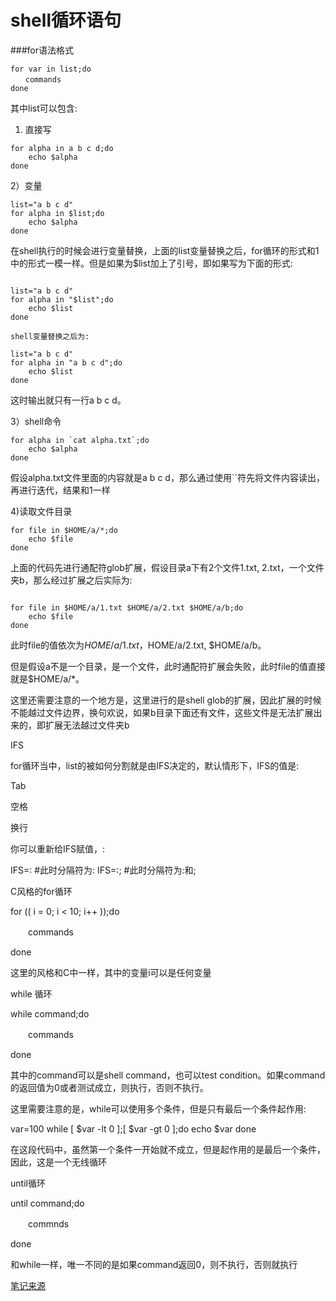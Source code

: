 # shell循环语句

###for语法格式

```
for var in list;do
　　commands
done
```

 

其中list可以包含:

1) 直接写

```
for alpha in a b c d;do
    echo $alpha
done

```
 

2）变量

```
list="a b c d"
for alpha in $list;do
    echo $alpha
done

```

在shell执行的时候会进行变量替换，上面的list变量替换之后，for循环的形式和1中的形式一模一样。但是如果为$list加上了引号，即如果写为下面的形式:

```

list="a b c d"
for alpha in "$list";do
    echo $list
done

shell变量替换之后为:

list="a b c d"
for alpha in "a b c d";do
    echo $list
done
```
这时输出就只有一行a b c d。

3）shell命令

```
for alpha in `cat alpha.txt`;do
    echo $alpha
done

```
假设alpha.txt文件里面的内容就是a b c d，那么通过使用``符先将文件内容读出，再进行迭代，结果和1一样

4)读取文件目录

```
for file in $HOME/a/*;do
    echo $file
done

```
上面的代码先进行通配符glob扩展，假设目录a下有2个文件1.txt, 2.txt，一个文件夹b，那么经过扩展之后实际为:

```

for file in $HOME/a/1.txt $HOME/a/2.txt $HOME/a/b;do
    echo $file
done

```
此时file的值依次为$HOME/a/1.txt，$HOME/a/2.txt, $HOME/a/b。

但是假设a不是一个目录，是一个文件，此时通配符扩展会失败，此时file的值直接就是$HOME/a/*。

这里还需要注意的一个地方是，这里进行的是shell glob的扩展，因此扩展的时候不能越过文件边界，换句欢说，如果b目录下面还有文件，这些文件是无法扩展出来的，即扩展无法越过文件夹b

 

IFS

for循环当中，list的被如何分割就是由IFS决定的，默认情形下，IFS的值是:

Tab

空格

换行

你可以重新给IFS赋值，:

IFS=: #此时分隔符为:
IFS=:; #此时分隔符为:和;

 

 

C风格的for循环

for (( i = 0; i < 10; i++ ));do

　　commands

done

这里的风格和C中一样，其中的变量i可以是任何变量

 

while 循环

while command;do

　　commands

done

其中的command可以是shell command，也可以test condition。如果command的返回值为0或者测试成立，则执行，否则不执行。

这里需要注意的是，while可以使用多个条件，但是只有最后一个条件起作用:

var=100
while [ $var -lt 0 ];[ $var -gt 0 ];do
    echo $var
done

在这段代码中，虽然第一个条件一开始就不成立，但是起作用的是最后一个条件，因此，这是一个无线循环

 

until循环

until command;do

　　commnds

done

和while一样，唯一不同的是如果command返回0，则不执行，否则就执行


[笔记来源](https://www.cnblogs.com/chaoguo1234/p/5720949.html) 

<!--
create time: 2018-02-03 17:43:19
Author: Alfred

This file is created by Marboo<http://marboo.io> template file $MARBOO_HOME/.media/starts/default.md
本文件由 Marboo<http://marboo.io> 模板文件 $MARBOO_HOME/.media/starts/default.md 创建
-->

